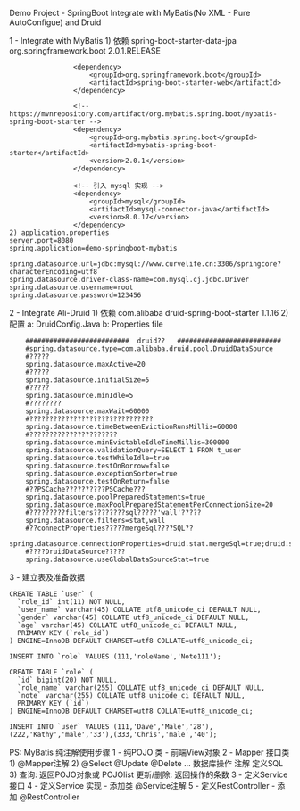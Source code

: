 
Demo Project - SpringBoot Integrate with MyBatis(No XML - Pure AutoConfigue) and Druid

1 - Integrate with MyBatis
    1) 依赖
            <parent>
                <artifactId>spring-boot-starter-data-jpa</artifactId>
                <groupId>org.springframework.boot</groupId>
                <version>2.0.1.RELEASE</version>
            </parent>
            
                    <dependency>
                        <groupId>org.springframework.boot</groupId>
                        <artifactId>spring-boot-starter-web</artifactId>
                    </dependency>
            
                    <!-- https://mvnrepository.com/artifact/org.mybatis.spring.boot/mybatis-spring-boot-starter -->
                    <dependency>
                        <groupId>org.mybatis.spring.boot</groupId>
                        <artifactId>mybatis-spring-boot-starter</artifactId>
                        <version>2.0.1</version>
                    </dependency>
            
                    <!-- 引入 mysql 实现 -->
                    <dependency>
                        <groupId>mysql</groupId>
                        <artifactId>mysql-connector-java</artifactId>
                        <version>8.0.17</version>
                    </dependency>
    2) application.properties
    server.port=8080
    spring.application=demo-springboot-mybatis
    
    spring.datasource.url=jdbc:mysql://www.curvelife.cn:3306/springcore?characterEncoding=utf8
    spring.datasource.driver-class-name=com.mysql.cj.jdbc.Driver
    spring.datasource.username=root
    spring.datasource.password=123456


2 - Integrate Ali-Druid
    1) 依赖
            <!-- https://mvnrepository.com/artifact/com.alibaba/druid-spring-boot-starter -->
            <dependency>
                <groupId>com.alibaba</groupId>
                <artifactId>druid-spring-boot-starter</artifactId>
                <version>1.1.16</version>
            </dependency>
    2) 配置
        a: DruidConfig.Java
        b: Properties file
        
        ##########################  druid??   ##########################
        #spring.datasource.type=com.alibaba.druid.pool.DruidDataSource
        #?????
        spring.datasource.maxActive=20
        #?????
        spring.datasource.initialSize=5
        #?????
        spring.datasource.minIdle=5
        #????????
        spring.datasource.maxWait=60000
        #???????????????????????????????
        spring.datasource.timeBetweenEvictionRunsMillis=60000
        #??????????????????????
        spring.datasource.minEvictableIdleTimeMillis=300000
        spring.datasource.validationQuery=SELECT 1 FROM t_user
        spring.datasource.testWhileIdle=true
        spring.datasource.testOnBorrow=false
        spring.datasource.exceptionSorter=true
        spring.datasource.testOnReturn=false
        #??PSCache??????????PSCache???
        spring.datasource.poolPreparedStatements=true
        spring.datasource.maxPoolPreparedStatementPerConnectionSize=20
        #?????????filters????????sql?????'wall'?????
        spring.datasource.filters=stat,wall
        #??connectProperties?????mergeSql????SQL??
        spring.datasource.connectionProperties=druid.stat.mergeSql=true;druid.stat.slowSqlMillis=500
        #????DruidDataSource?????
        spring.datasource.useGlobalDataSourceStat=true
    
3 - 建立表及准备数据

    CREATE TABLE `user` (
      `role_id` int(11) NOT NULL,
      `user_name` varchar(45) COLLATE utf8_unicode_ci DEFAULT NULL,
      `gender` varchar(45) COLLATE utf8_unicode_ci DEFAULT NULL,
      `age` varchar(45) COLLATE utf8_unicode_ci DEFAULT NULL,
      PRIMARY KEY (`role_id`)
    ) ENGINE=InnoDB DEFAULT CHARSET=utf8 COLLATE=utf8_unicode_ci;
    
    INSERT INTO `role` VALUES (111,'roleName','Note111');
    
    CREATE TABLE `role` (
      `id` bigint(20) NOT NULL,
      `role_name` varchar(255) COLLATE utf8_unicode_ci DEFAULT NULL,
      `note` varchar(255) COLLATE utf8_unicode_ci DEFAULT NULL,
      PRIMARY KEY (`id`)
    ) ENGINE=InnoDB DEFAULT CHARSET=utf8 COLLATE=utf8_unicode_ci;
    
    INSERT INTO `user` VALUES (111,'Dave','Male','28'),(222,'Kathy','male','33'),(333,'Chris','male','40');


PS: MyBatis 纯注解使用步骤
    1 - 纯POJO 类 - 前端View对象
    2 - Mapper 接口类
        1) @Mapper注解
        2) @Select @Update @Delete ... 数据库操作 注解 定义SQL
        3) 查询: 返回POJO对象或 POJOlist
           更新/删除: 返回操作的条数
    3 - 定义Service 接口
    4 - 定义Service 实现 - 添加类 @Service注解
    5 - 定义RestController - 添加 @RestController